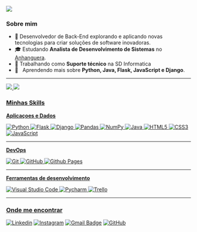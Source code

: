 ![](https://komarev.com/ghpvc/?username=August1312&color=006bed)

<h3>Sobre mim</h3>

- 🤔 Desenvolvedor de Back-End explorando e aplicando novas tecnologias para criar soluções de software inovadoras.
- 🎓 Estudando **Analista de Desenvolvimento de Sistemas** no <a href="https://www.anhanguera.com" target="_blank">Anhanguera</a>.
- 💼 Trabalhando como **Suporte técnico** na <a>SD Informatica</a>
- 🌱 &nbsp; Aprendendo mais sobre **Python, Java, Flask, JavaScript e Django**.
<hr>
<div style="display: inline">
  <a href="https://github.com/August1312">
    <img heigth="100em" src="https://github-readme-stats.vercel.app/api?username=August1312&show_icons=true&theme=radical" />
    <img heigth="100em" src="https://github-readme-stats.vercel.app/api/top-langs/?username=August1312&layout=compact&theme=radical"" />
</div>
<h3>Minhas Skills</h3>

**Aplicaçoes e Dados**

![Python](https://img.shields.io/badge/-Python-333333?style=flat&logo=python)
![Flask](https://img.shields.io/badge/-Flask-333333?style=flat&logo=flask)
![Django](https://img.shields.io/badge/-Django-333333?style=flat&logo=django)
![Pandas](https://img.shields.io/badge/-Pandas-333333?style=flat&logo=pandas)
![NumPy](https://img.shields.io/badge/-Numpy-333333?style=flat&logo=numpy)
![Java](https://img.shields.io/badge/-Java-333333?style=flat&logo=java)
![HTML5](https://img.shields.io/badge/-HTML-333333?style=flat&logo=html)
![CSS3](https://img.shields.io/badge/-CSS3-333333?style=flat&logo=css3)
![JavaScript](https://img.shields.io/badge/-JavaScript-333333?style=flat&logo=javascript)

<hr>

**DevOps**

![Git](https://img.shields.io/badge/-Git-333333?style=flat&logo=git)
![GitHub](https://img.shields.io/badge/-GitHub-333333?style=flat&logo=github)
![Github Pages](https://img.shields.io/badge/-GitHubPage-333333?style=flat&logo=github)

<hr>

**Ferramentas de desenvolvimento**

![Visual Studio Code](https://img.shields.io/badge/-Visual%20Studio%20Code-333333?style=flat&logo=visual-studio-code&logoColor=007ACC)
![Pycharm](https://img.shields.io/badge/-Pycharm-333333?style=flat&logo=pycharm&logoColor=f7dd93)
![Trello](https://img.shields.io/badge/-Trello-333333?style=flat&logo=trello&logoColor=007ACC)



<hr>

  <h3>Onde me encontrar</h3>

  
[![Linkedin](https://img.shields.io/badge/-Linkedin-blue?style=flat-square&logo=Linkedin&logoColor=white&link=https://www.linkedin.com/in/danilo-silva-dos-santos-66b17b28b)](https://www.linkedin.com/in/danilo-silva-dos-santos-66b17b28b)
[![Instagram](https://img.shields.io/badge/-Instagram-blue?style=flat-square&logo=Instagram&logoColor=white&link=https://www.linkedin.com/in/danilo-silva-dos-santos-66b17b28b)](https://www.linkedin.com/in/danilo-silva-dos-santos-66b17b28b)
[![Gmail Badge](https://img.shields.io/badge/-seuemail@email.com-006bed?style=flat-square&logo=Gmail&logoColor=white&link=mailto:danilo.silva.santos.1312@outlook.com)](mailto:danilo.silva.santos.1312@outlook.com)
[![GitHub](https://img.shields.io/github/followers/August1312?label=follow&style=social)](https://github.com/August1312)

